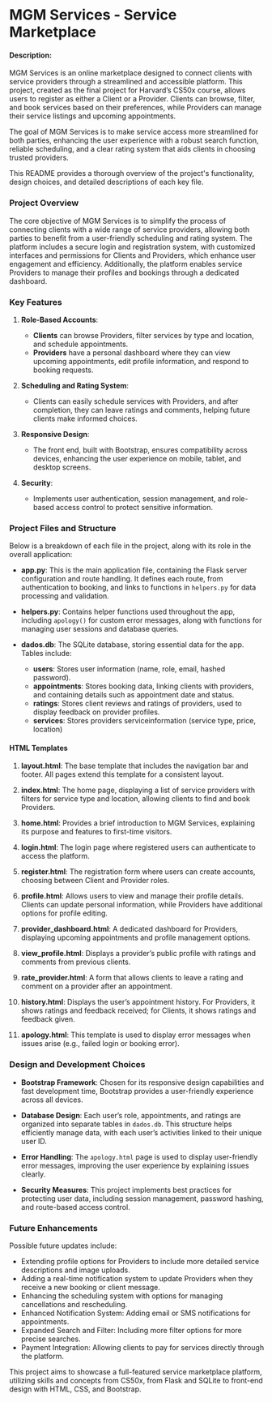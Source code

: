 # MGM Services - Service Marketplace
#### Description:

MGM Services is an online marketplace designed to connect clients with service providers through a streamlined and accessible platform. This project, created as the final project for Harvard’s CS50x course, allows users to register as either a Client or a Provider. Clients can browse, filter, and book services based on their preferences, while Providers can manage their service listings and upcoming appointments.

The goal of MGM Services is to make service access more streamlined for both parties, enhancing the user experience with a robust search function, reliable scheduling, and a clear rating system that aids clients in choosing trusted providers.

This README provides a thorough overview of the project's functionality, design choices, and detailed descriptions of each key file.

### Project Overview

The core objective of MGM Services is to simplify the process of connecting clients with a wide range of service providers, allowing both parties to benefit from a user-friendly scheduling and rating system. The platform includes a secure login and registration system, with customized interfaces and permissions for Clients and Providers, which enhance user engagement and efficiency. Additionally, the platform enables service Providers to manage their profiles and bookings through a dedicated dashboard.

### Key Features

1. **Role-Based Accounts**:
   - **Clients** can browse Providers, filter services by type and location, and schedule appointments.
   - **Providers** have a personal dashboard where they can view upcoming appointments, edit profile information, and respond to booking requests.

2. **Scheduling and Rating System**:
   - Clients can easily schedule services with Providers, and after completion, they can leave ratings and comments, helping future clients make informed choices.

3. **Responsive Design**:
   - The front end, built with Bootstrap, ensures compatibility across devices, enhancing the user experience on mobile, tablet, and desktop screens.

4. **Security**:
   - Implements user authentication, session management, and role-based access control to protect sensitive information.

### Project Files and Structure

Below is a breakdown of each file in the project, along with its role in the overall application:

- **app.py**: This is the main application file, containing the Flask server configuration and route handling. It defines each route, from authentication to booking, and links to functions in `helpers.py` for data processing and validation.

- **helpers.py**: Contains helper functions used throughout the app, including `apology()` for custom error messages, along with functions for managing user sessions and database queries.

- **dados.db**: The SQLite database, storing essential data for the app. Tables include:
  - **users**: Stores user information (name, role, email, hashed password).
  - **appointments**: Stores booking data, linking clients with providers, and containing details such as appointment date and status.
  - **ratings**: Stores client reviews and ratings of providers, used to display feedback on provider profiles.
  - **services**: Stores providers serviceinformation (service type, price, location)

#### HTML Templates

1. **layout.html**: The base template that includes the navigation bar and footer. All pages extend this template for a consistent layout.

2. **index.html**: The home page, displaying a list of service providers with filters for service type and location, allowing clients to find and book Providers.

3. **home.html**: Provides a brief introduction to MGM Services, explaining its purpose and features to first-time visitors.

4. **login.html**: The login page where registered users can authenticate to access the platform.

5. **register.html**: The registration form where users can create accounts, choosing between Client and Provider roles.

6. **profile.html**: Allows users to view and manage their profile details. Clients can update personal information, while Providers have additional options for profile editing.

7. **provider_dashboard.html**: A dedicated dashboard for Providers, displaying upcoming appointments and profile management options.

8. **view_profile.html**: Displays a provider’s public profile with ratings and comments from previous clients.

9. **rate_provider.html**: A form that allows clients to leave a rating and comment on a provider after an appointment.

10. **history.html**: Displays the user’s appointment history. For Providers, it shows ratings and feedback received; for Clients, it shows ratings and feedback given.

11. **apology.html**: This template is used to display error messages when issues arise (e.g., failed login or booking error).

### Design and Development Choices

- **Bootstrap Framework**: Chosen for its responsive design capabilities and fast development time, Bootstrap provides a user-friendly experience across all devices.

- **Database Design**: Each user’s role, appointments, and ratings are organized into separate tables in `dados.db`. This structure helps efficiently manage data, with each user’s activities linked to their unique user ID.

- **Error Handling**: The `apology.html` page is used to display user-friendly error messages, improving the user experience by explaining issues clearly.

- **Security Measures**: This project implements best practices for protecting user data, including session management, password hashing, and route-based access control.

### Future Enhancements

Possible future updates include:
- Extending profile options for Providers to include more detailed service descriptions and image uploads.
- Adding a real-time notification system to update Providers when they receive a new booking or client message.
- Enhancing the scheduling system with options for managing cancellations and rescheduling.
- Enhanced Notification System: Adding email or SMS notifications for appointments.
- Expanded Search and Filter: Including more filter options for more precise searches.
- Payment Integration: Allowing clients to pay for services directly through the platform.

This project aims to showcase a full-featured service marketplace platform, utilizing skills and concepts from CS50x, from Flask and SQLite to front-end design with HTML, CSS, and Bootstrap.

